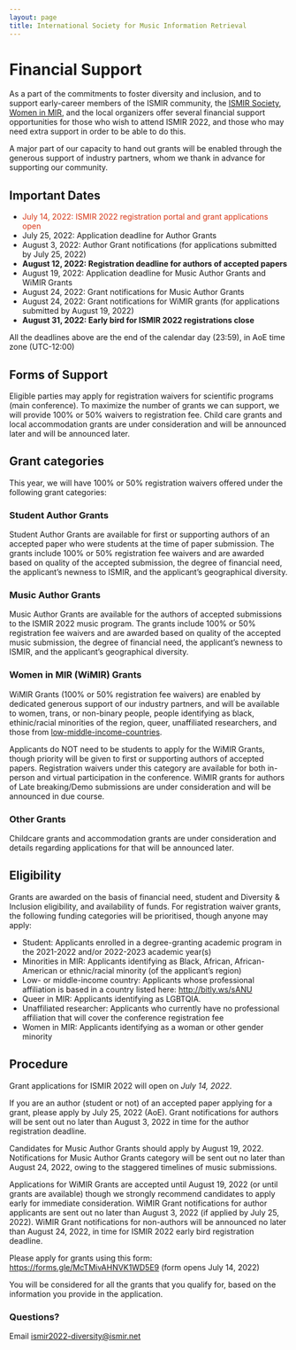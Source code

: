 ```yaml
---
layout: page
title: International Society for Music Information Retrieval
---
```


# Financial Support

As a part of the commitments to foster diversity and inclusion, and to support early-career members of the ISMIR community, the [ISMIR Society](http://ismir.net/), [Women in MIR](http://www.ismir.net/wimir.html), and the local organizers offer several financial support opportunities for those who wish to attend ISMIR 2022, and those who may need extra support in order to be able to do this.
 
A major part of our capacity to hand out grants will be enabled through the generous support of industry partners, whom we thank in advance for supporting our community.

## Important Dates

* <span style="color: rgb(216, 54, 22)">July 14, 2022: ISMIR 2022 registration portal and grant applications open</span> 
* July 25, 2022: Application deadline for Author Grants
* August 3, 2022: Author Grant notifications (for applications submitted by July 25, 2022)
* **August 12, 2022: Registration deadline for authors of accepted papers** 
* August 19, 2022: Application deadline for Music Author Grants and WiMIR Grants
* August 24, 2022: Grant notifications for Music Author Grants
* August 24, 2022: Grant notifications for WiMIR grants (for applications submitted by August 19, 2022)
* **August 31, 2022: Early bird for ISMIR 2022 registrations close**

All the deadlines above are the end of the calendar day (23:59), in AoE time zone (UTC-12:00)

## Forms of Support

Eligible parties may apply for registration waivers for scientific programs (main conference). To maximize the number of grants we can support, we will provide 100% or 50% waivers to registration fee. Child care grants and local accommodation grants are under consideration and will be announced later and will be announced later. 

## Grant categories

This year, we will have 100% or 50% registration waivers offered under the following grant categories:

### Student Author Grants

Student Author Grants are available for first or supporting authors of an accepted paper who were students at the time of paper submission. The grants include 100% or 50% registration fee waivers and are awarded based on quality of the accepted submission, the degree of financial need, the applicant’s newness to ISMIR, and the applicant’s geographical diversity. 

### Music Author Grants

Music Author Grants are available for the authors of accepted submissions to the ISMIR 2022 music program. The grants include 100% or 50% registration fee waivers and are awarded based on quality of the accepted music submission, the degree of financial need, the applicant’s newness to ISMIR, and the applicant’s geographical diversity. 

### Women in MIR (WiMIR) Grants 

WiMIR Grants (100% or 50% registration fee waivers) are enabled by dedicated generous support of our industry partners, and will be available to women, trans, or non-binary people, people identifying as black, ethinic/racial minorities of the region, queer, unaffiliated researchers, and those from [low-middle-income-countries](http://bitly.ws/sANU).
 
Applicants do NOT need to be students to apply for the WiMIR Grants, though priority will be given to first or supporting authors of accepted papers. Registration waivers under this category are available for both in-person and virtual participation in the conference. WiMIR grants for authors of Late breaking/Demo submissions are under consideration and will be announced in due course.

### Other Grants

Childcare grants and accommodation grants are under consideration and details regarding applications for that will be announced later. 

## Eligibility

Grants are awarded on the basis of financial need, student and Diversity & Inclusion eligibility, and availability of funds. For registration waiver grants, the following funding categories will be prioritised, though anyone may apply: 

- Student: Applicants enrolled in a degree-granting academic program in the 2021-2022 and/or 2022-2023 academic year(s)
- Minorities in MIR: Applicants identifying as Black, African, African-American or ethnic/racial minority (of the applicant’s region)
- Low- or middle-income country: Applicants whose professional affiliation is based in a country listed here: http://bitly.ws/sANU 
- Queer in MIR: Applicants identifying as LGBTQIA.
- Unaffiliated researcher: Applicants who currently have no professional affiliation that will cover the conference registration fee
- Women in MIR: Applicants identifying as a woman or other gender minority

## Procedure

Grant applications for ISMIR 2022 will open on *July 14, 2022*. 
 
If you are an author (student or not) of an accepted paper applying for a grant, please apply by July 25, 2022 (AoE). Grant notifications for authors will be sent out no later than August 3, 2022 in time for the author registration deadline. 
 
Candidates for Music Author Grants should apply by August 19, 2022. Notifications for Music Author Grants category will be sent out no later than August 24, 2022, owing to the staggered timelines of music submissions. 
 
Applications for WiMIR Grants are accepted until August 19, 2022 (or until grants are available) though we strongly recommend candidates to apply early for immediate consideration. WiMIR Grant notifications for author applicants are sent out no later than August 3, 2022 (if applied by July 25, 2022). WiMIR Grant notifications for non-authors will be announced no later than August 24, 2022, in time for ISMIR 2022 early bird registration deadline. 
 
Please apply for grants using this form: https://forms.gle/McTMivAHNVK1WD5E9 (form opens July 14, 2022)

You will be considered for all the grants that you qualify for, based on the information you provide in the application. 

### Questions?
Email ismir2022-diversity@ismir.net 
